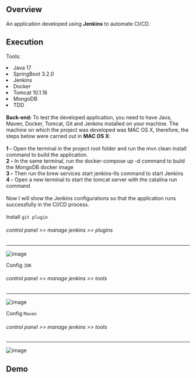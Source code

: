 ## Overview

An application developed using <strong>Jenkins</strong> to automate CI/CD.

## Execution

Tools:
<li> Java 17 </li>
<li> SpringBoot 3.2.0 </li>
<li> Jenkins </li>
<li> Docker </li>
<li> Tomcat 10.1.16 </li>
<li> MongoDB </li>
<li> TDD </li>
<br>
<strong>Back-end: </strong>
To test the developed application, you need to have Java, Maven, Docker, Tomcat, Git and Jenkins installed on your machine.
The machine on which the project was developed was MAC OS X, therefore, the steps below were carried out in <strong>MAC OS X</strong>:
<br><br>
<strong>1 -</strong> Open the terminal in the project root folder and run the mvn clean install command to build the application.
<br>
<strong>2 -</strong> In the same terminal, run the docker-compose up -d command to build the MongoDB docker image
<br>
<strong>3 -</strong> Then run the brew services start jenkins-lts command to start Jenkins
<br>
<strong>4 -</strong> Open a new terminal to start the tomcat server with the catalina run command
<br><br>
Now I will show the Jenkins configurations so that the application runs successfully in the CI/CD process.
<br><br>
Install <code>git plugin</code>
<i><h6>control panel >> manage jenkins >> plugins</h6></i>
<hr>

![image](https://github.com/MiguelCastro9/REST-API-with-Jenkins/assets/56695817/9f4d4533-5034-44ba-a802-79b15b69d5fa)

Config <code>JDK</code>
<i><h6>control panel >> manage jenkins >> tools</h6></i>
<hr>

![image](https://github.com/MiguelCastro9/REST-API-with-Jenkins/assets/56695817/bc12a681-d596-457b-8421-4ec4ec666b8d)

Config <code>Maven</code>
<i><h6>control panel >> manage jenkins >> tools</h6></i>
<hr>

![image](https://github.com/MiguelCastro9/REST-API-with-Jenkins/assets/56695817/665e6de1-e79d-4856-93f9-86027dbae8c4)

## Demo
